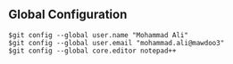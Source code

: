 ## Global Configuration
```console
$git config --global user.name "Mohammad Ali"
$git config --global user.email "mohammad.ali@mawdoo3"
$git config --global core.editor notepad++
```

